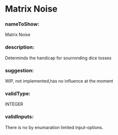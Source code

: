 

# Matrix Noise



  


### nameToShow:
  
Matrix Noise  


### description:
  
Determinds the handicap for sourronding dice tosses  


### suggestion:
  
WIP, not implemented,has no influence at the moment  


### validType:
  
INTEGER  


### validInputs:
  
There is no by enumaration limited input-options.

